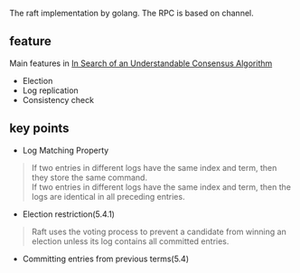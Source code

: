 
The raft implementation by golang. 
The RPC is based on channel.


## feature 

Main features in [In Search of an Understandable Consensus Algorithm](https://raft.github.io/raft.pdf)

* Election
* Log replication
* Consistency check


## key points

* Log Matching Property

>If two entries in different logs have the same index and term, then they store the same command.   
>If two entries in different logs have the same index and term, then the logs are identical in all preceding entries. 

* Election restriction(5.4.1)
>Raft uses the voting process to prevent a candidate from winning an election unless its log contains all committed entries.

* Committing entries from previous terms(5.4)